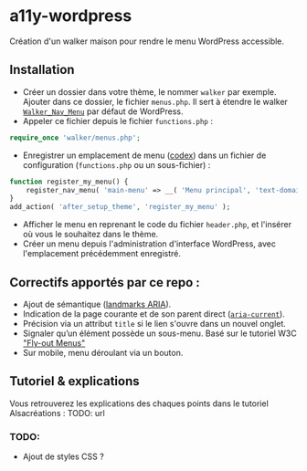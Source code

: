 # a11y-wordpress
Création d'un walker maison pour rendre le menu WordPress accessible.

## Installation
* Créer un dossier dans votre thème, le nommer `walker` par exemple. Ajouter dans ce dossier, le fichier `menus.php`. Il sert à étendre le walker [`Walker_Nav_Menu`](https://developer.wordpress.org/reference/classes/walker_nav_menu/) par défaut de WordPress.
* Appeler ce fichier depuis le fichier `functions.php` : 
```php
require_once 'walker/menus.php';
```
* Enregistrer un emplacement de menu ([codex](https://developer.wordpress.org/reference/functions/register_nav_menu/)) dans un fichier de configuration (`functions.php` ou un sous-fichier) :
```php
function register_my_menu() {
    register_nav_menu( 'main-menu' => __( 'Menu principal', 'text-domain' ) );
}
add_action( 'after_setup_theme', 'register_my_menu' );
```
* Afficher le menu en reprenant le code du fichier `header.php`, et l'insérer où vous le souhaitez dans le thème.
* Créer un menu depuis l'administration d'interface WordPress, avec l'emplacement précédemment enregistré.

## Correctifs apportés par ce repo :
* Ajout de sémantique ([landmarks ARIA](https://disic.github.io/guide-integrateur/1-gabarit-general.html#html5aria)).
* Indication de la page courante et de son parent direct ([`aria-current`](https://developer.mozilla.org/en-US/docs/Web/Accessibility/ARIA/Attributes/aria-current)).
* Précision via un attribut `title` si le lien s'ouvre dans un nouvel onglet.
* Signaler qu’un élément possède un sous-menu. Basé sur le tutoriel W3C ["Fly-out Menus"](https://www.w3.org/WAI/tutorials/menus/flyout/#flyoutnavkbbtn)
* Sur mobile, menu déroulant via un bouton.

## Tutoriel & explications
Vous retrouverez les explications des chaques points dans le tutoriel Alsacréations : TODO: url

### TODO:
* Ajout de styles CSS ?
